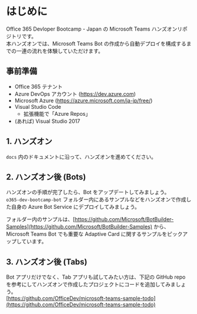 # はじめに
Office 365 Devloper Bootcamp - Japan の Microsoft Teams ハンズオンリポジトリです。  
本ハンズオンでは、Microsoft Teams Bot の作成から自動デプロイを構成するまでの一連の流れを体験していただけます。

## 事前準備
- Office 365 テナント
- Azure DevOps アカウント (https://dev.azure.com)
- Microsoft Azure (https://azure.microsoft.com/ja-jp/free/)
- Visual Studio Code
    - 拡張機能で「Azure Repos」
- (あれば) Visual Studio 2017

## 1. ハンズオン
`docs` 内のドキュメントに沿って、ハンズオンを進めてください。

## 2. ハンズオン後 (Bots)
ハンズオンの手順が完了したら、Bot をアップデートしてみましょう。  
`o365-dev-bootcamp-bot` フォルダー内にあるサンプルなどをハンズオンで作成した自身の Azure Bot Service にデプロイしてみましょう。  

フォルダー内のサンプルは、[https://github.com/Microsoft/BotBuilder-Samples](https://github.com/Microsoft/BotBuilder-Samples) から、Microsoft Teams Bot でも重要な Adaptive Card に関するサンプルをピックアップしています。

## 3. ハンズオン後 (Tabs)
Bot アプリだけでなく、Tab アプリも試してみたい方は、下記の GitHub repo を参考にしてハンズオンで作成したプロジェクトにコードを追加してみましょう。  
[https://github.com/OfficeDev/microsoft-teams-sample-todo](https://github.com/OfficeDev/microsoft-teams-sample-todo)
